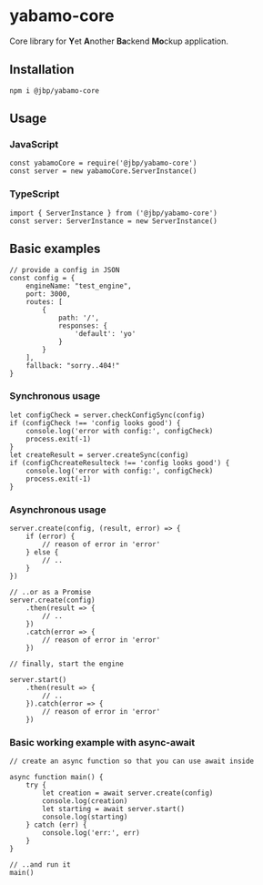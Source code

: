 # yabamo-core

Core library for **Y**et **A**nother **Ba**ckend **Mo**ckup application.


## Installation

```npm i @jbp/yabamo-core```

## Usage

### JavaScript

```
const yabamoCore = require('@jbp/yabamo-core')
const server = new yabamoCore.ServerInstance()
```

### TypeScript

```
import { ServerInstance } from ('@jbp/yabamo-core')
const server: ServerInstance = new ServerInstance()
```
## Basic examples
```
// provide a config in JSON
const config = {
    engineName: "test_engine",
    port: 3000,
    routes: [
        {
            path: '/',
            responses: {
                'default': 'yo'
            }
        }
    ],
    fallback: "sorry..404!"
}
```
### Synchronous usage
```
let configCheck = server.checkConfigSync(config)
if (configCheck !== 'config looks good') {
    console.log('error with config:', configCheck)
    process.exit(-1)
}
let createResult = server.createSync(config)
if (configChcreateResulteck !== 'config looks good') {
    console.log('error with config:', configCheck)
    process.exit(-1)
}
```

### Asynchronous usage
```
server.create(config, (result, error) => {
    if (error) {
        // reason of error in 'error'
    } else {
        // ..
    }
})

// ..or as a Promise
server.create(config)
    .then(result => {
        // ..
    })
    .catch(error => {
        // reason of error in 'error'
    })

// finally, start the engine

server.start()
    .then(result => {
        // ..
    }).catch(error => {
        // reason of error in 'error'
    })
```

### Basic working example with async-await
```
// create an async function so that you can use await inside

async function main() {
    try {
        let creation = await server.create(config)
        console.log(creation)
        let starting = await server.start()
        console.log(starting)
    } catch (err) {
        console.log('err:', err)
    }
}

// ..and run it
main()
```